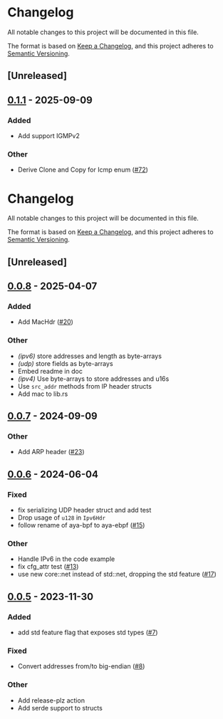 # Changelog

All notable changes to this project will be documented in this file.

The format is based on [Keep a Changelog](https://keepachangelog.com/en/1.0.0/),
and this project adheres to [Semantic Versioning](https://semver.org/spec/v2.0.0.html).

## [Unreleased]

## [0.1.1](https://github.com/vadorovsky/network-types/compare/v0.1.0...v0.1.1) - 2025-09-09

### Added

- Add support IGMPv2

### Other

- Derive Clone and Copy for Icmp enum ([#72](https://github.com/vadorovsky/network-types/pull/72))
# Changelog
All notable changes to this project will be documented in this file.

The format is based on [Keep a Changelog](https://keepachangelog.com/en/1.0.0/),
and this project adheres to [Semantic Versioning](https://semver.org/spec/v2.0.0.html).

## [Unreleased]

## [0.0.8](https://github.com/vadorovsky/network-types/compare/v0.0.7...v0.0.8) - 2025-04-07

### Added

- Add MacHdr ([#20](https://github.com/vadorovsky/network-types/pull/20))

### Other

- *(ipv6)* store addresses and length as byte-arrays
- *(udp)* store fields as byte-arrays
- Embed readme in doc
- *(ipv4)* Use byte-arrays to store addresses and u16s
- Use `src_addr` methods from IP header structs
- Add mac to lib.rs

## [0.0.7](https://github.com/vadorovsky/network-types/compare/v0.0.6...v0.0.7) - 2024-09-09

### Other

- Add ARP header ([#23](https://github.com/vadorovsky/network-types/pull/23))

## [0.0.6](https://github.com/vadorovsky/network-types/compare/v0.0.5...v0.0.6) - 2024-06-04

### Fixed
- fix serializing UDP header struct and add test
- Drop usage of `u128` in `Ipv6Hdr`
- follow rename of aya-bpf to aya-ebpf ([#15](https://github.com/vadorovsky/network-types/pull/15))

### Other
- Handle IPv6 in the code example
- fix cfg_attr test ([#13](https://github.com/vadorovsky/network-types/pull/13))
- use new core::net instead of std::net, dropping the std feature ([#17](https://github.com/vadorovsky/network-types/pull/17))

## [0.0.5](https://github.com/vadorovsky/network-types/compare/v0.0.4...v0.0.5) - 2023-11-30

### Added
- add std feature flag that exposes std types ([#7](https://github.com/vadorovsky/network-types/pull/7))

### Fixed
- Convert addresses from/to big-endian ([#8](https://github.com/vadorovsky/network-types/pull/8))

### Other
- Add release-plz action
- Add serde support to structs
